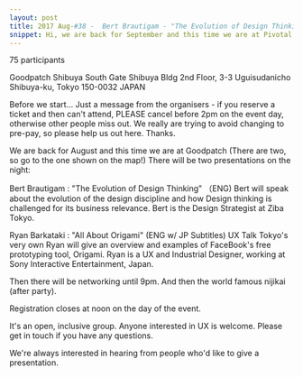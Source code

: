 ```yaml
---
layout: post
title: 2017 Aug-#38 -  Bert Brautigam - "The Evolution of Design Thinking" / Ryan Barkataki  -  "All About Origami"
snippet: Hi, we are back for September and this time we are at Pivotal! (Thanks as always, Pivotal Labs!) -
---
```

75 participants

Goodpatch Shibuya South Gate Shibuya Bldg 2nd Floor, 3-3 Uguisudanicho Shibuya-ku, Tokyo 150-0032 JAPAN

Before we start...
Just a message from the organisers - if you reserve a ticket and then can't attend, PLEASE cancel before 2pm on the event day, otherwise other people miss out. We really are trying to avoid changing to pre-pay, so please help us out here. Thanks.

We are back for August and this time we are at Goodpatch (There are two, so go to the one shown on the map!)
There will be two presentations on the night:

Bert Brautigam : "The Evolution of Design Thinking" （ENG)
Bert will speak about the evolution of the design discipline and how Design thinking is challenged for its business relevance. Bert is the Design Strategist at Ziba Tokyo.

Ryan Barkataki : "All About Origami" (ENG w/ JP Subtitles)
UX Talk Tokyo's very own Ryan will give an overview and examples of FaceBook's free prototyping tool, Origami. Ryan is a UX and Industrial Designer, working at Sony Interactive Entertainment, Japan.

Then there will be networking until 9pm. And then the world famous nijikai (after party).

Registration closes at noon on the day of the event.

It's an open, inclusive group. Anyone interested in UX is welcome. Please get in touch if you have any questions.

We're always interested in hearing from people who'd like to give a presentation.

